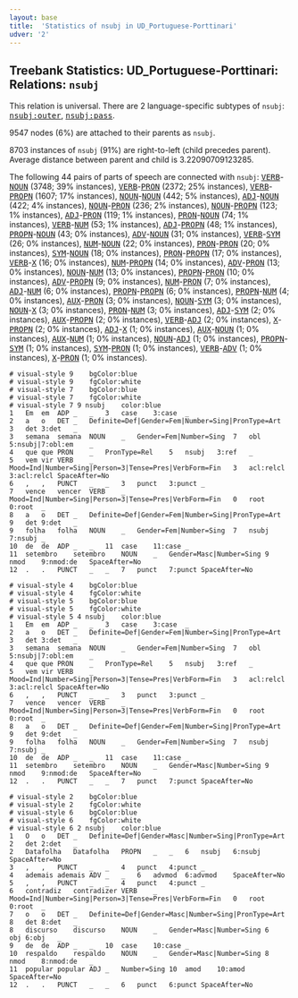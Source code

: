 ```yaml
---
layout: base
title:  'Statistics of nsubj in UD_Portuguese-Porttinari'
udver: '2'
---
```


## Treebank Statistics: UD_Portuguese-Porttinari: Relations: `nsubj`

This relation is universal.
There are 2 language-specific subtypes of `nsubj`: <tt><a href="pt_porttinari-dep-nsubj-outer.html">nsubj:outer</a></tt>, <tt><a href="pt_porttinari-dep-nsubj-pass.html">nsubj:pass</a></tt>.

9547 nodes (6%) are attached to their parents as `nsubj`.

8703 instances of `nsubj` (91%) are right-to-left (child precedes parent).
Average distance between parent and child is 3.22090709123285.

The following 44 pairs of parts of speech are connected with `nsubj`: <tt><a href="pt_porttinari-pos-VERB.html">VERB</a></tt>-<tt><a href="pt_porttinari-pos-NOUN.html">NOUN</a></tt> (3748; 39% instances), <tt><a href="pt_porttinari-pos-VERB.html">VERB</a></tt>-<tt><a href="pt_porttinari-pos-PRON.html">PRON</a></tt> (2372; 25% instances), <tt><a href="pt_porttinari-pos-VERB.html">VERB</a></tt>-<tt><a href="pt_porttinari-pos-PROPN.html">PROPN</a></tt> (1607; 17% instances), <tt><a href="pt_porttinari-pos-NOUN.html">NOUN</a></tt>-<tt><a href="pt_porttinari-pos-NOUN.html">NOUN</a></tt> (442; 5% instances), <tt><a href="pt_porttinari-pos-ADJ.html">ADJ</a></tt>-<tt><a href="pt_porttinari-pos-NOUN.html">NOUN</a></tt> (422; 4% instances), <tt><a href="pt_porttinari-pos-NOUN.html">NOUN</a></tt>-<tt><a href="pt_porttinari-pos-PRON.html">PRON</a></tt> (236; 2% instances), <tt><a href="pt_porttinari-pos-NOUN.html">NOUN</a></tt>-<tt><a href="pt_porttinari-pos-PROPN.html">PROPN</a></tt> (123; 1% instances), <tt><a href="pt_porttinari-pos-ADJ.html">ADJ</a></tt>-<tt><a href="pt_porttinari-pos-PRON.html">PRON</a></tt> (119; 1% instances), <tt><a href="pt_porttinari-pos-PRON.html">PRON</a></tt>-<tt><a href="pt_porttinari-pos-NOUN.html">NOUN</a></tt> (74; 1% instances), <tt><a href="pt_porttinari-pos-VERB.html">VERB</a></tt>-<tt><a href="pt_porttinari-pos-NUM.html">NUM</a></tt> (53; 1% instances), <tt><a href="pt_porttinari-pos-ADJ.html">ADJ</a></tt>-<tt><a href="pt_porttinari-pos-PROPN.html">PROPN</a></tt> (48; 1% instances), <tt><a href="pt_porttinari-pos-PROPN.html">PROPN</a></tt>-<tt><a href="pt_porttinari-pos-NOUN.html">NOUN</a></tt> (43; 0% instances), <tt><a href="pt_porttinari-pos-ADV.html">ADV</a></tt>-<tt><a href="pt_porttinari-pos-NOUN.html">NOUN</a></tt> (31; 0% instances), <tt><a href="pt_porttinari-pos-VERB.html">VERB</a></tt>-<tt><a href="pt_porttinari-pos-SYM.html">SYM</a></tt> (26; 0% instances), <tt><a href="pt_porttinari-pos-NUM.html">NUM</a></tt>-<tt><a href="pt_porttinari-pos-NOUN.html">NOUN</a></tt> (22; 0% instances), <tt><a href="pt_porttinari-pos-PRON.html">PRON</a></tt>-<tt><a href="pt_porttinari-pos-PRON.html">PRON</a></tt> (20; 0% instances), <tt><a href="pt_porttinari-pos-SYM.html">SYM</a></tt>-<tt><a href="pt_porttinari-pos-NOUN.html">NOUN</a></tt> (18; 0% instances), <tt><a href="pt_porttinari-pos-PRON.html">PRON</a></tt>-<tt><a href="pt_porttinari-pos-PROPN.html">PROPN</a></tt> (17; 0% instances), <tt><a href="pt_porttinari-pos-VERB.html">VERB</a></tt>-<tt><a href="pt_porttinari-pos-X.html">X</a></tt> (16; 0% instances), <tt><a href="pt_porttinari-pos-NUM.html">NUM</a></tt>-<tt><a href="pt_porttinari-pos-PROPN.html">PROPN</a></tt> (14; 0% instances), <tt><a href="pt_porttinari-pos-ADV.html">ADV</a></tt>-<tt><a href="pt_porttinari-pos-PRON.html">PRON</a></tt> (13; 0% instances), <tt><a href="pt_porttinari-pos-NOUN.html">NOUN</a></tt>-<tt><a href="pt_porttinari-pos-NUM.html">NUM</a></tt> (13; 0% instances), <tt><a href="pt_porttinari-pos-PROPN.html">PROPN</a></tt>-<tt><a href="pt_porttinari-pos-PRON.html">PRON</a></tt> (10; 0% instances), <tt><a href="pt_porttinari-pos-ADV.html">ADV</a></tt>-<tt><a href="pt_porttinari-pos-PROPN.html">PROPN</a></tt> (9; 0% instances), <tt><a href="pt_porttinari-pos-NUM.html">NUM</a></tt>-<tt><a href="pt_porttinari-pos-PRON.html">PRON</a></tt> (7; 0% instances), <tt><a href="pt_porttinari-pos-ADJ.html">ADJ</a></tt>-<tt><a href="pt_porttinari-pos-NUM.html">NUM</a></tt> (6; 0% instances), <tt><a href="pt_porttinari-pos-PROPN.html">PROPN</a></tt>-<tt><a href="pt_porttinari-pos-PROPN.html">PROPN</a></tt> (6; 0% instances), <tt><a href="pt_porttinari-pos-PROPN.html">PROPN</a></tt>-<tt><a href="pt_porttinari-pos-NUM.html">NUM</a></tt> (4; 0% instances), <tt><a href="pt_porttinari-pos-AUX.html">AUX</a></tt>-<tt><a href="pt_porttinari-pos-PRON.html">PRON</a></tt> (3; 0% instances), <tt><a href="pt_porttinari-pos-NOUN.html">NOUN</a></tt>-<tt><a href="pt_porttinari-pos-SYM.html">SYM</a></tt> (3; 0% instances), <tt><a href="pt_porttinari-pos-NOUN.html">NOUN</a></tt>-<tt><a href="pt_porttinari-pos-X.html">X</a></tt> (3; 0% instances), <tt><a href="pt_porttinari-pos-PRON.html">PRON</a></tt>-<tt><a href="pt_porttinari-pos-NUM.html">NUM</a></tt> (3; 0% instances), <tt><a href="pt_porttinari-pos-ADJ.html">ADJ</a></tt>-<tt><a href="pt_porttinari-pos-SYM.html">SYM</a></tt> (2; 0% instances), <tt><a href="pt_porttinari-pos-AUX.html">AUX</a></tt>-<tt><a href="pt_porttinari-pos-PROPN.html">PROPN</a></tt> (2; 0% instances), <tt><a href="pt_porttinari-pos-VERB.html">VERB</a></tt>-<tt><a href="pt_porttinari-pos-ADJ.html">ADJ</a></tt> (2; 0% instances), <tt><a href="pt_porttinari-pos-X.html">X</a></tt>-<tt><a href="pt_porttinari-pos-PROPN.html">PROPN</a></tt> (2; 0% instances), <tt><a href="pt_porttinari-pos-ADJ.html">ADJ</a></tt>-<tt><a href="pt_porttinari-pos-X.html">X</a></tt> (1; 0% instances), <tt><a href="pt_porttinari-pos-AUX.html">AUX</a></tt>-<tt><a href="pt_porttinari-pos-NOUN.html">NOUN</a></tt> (1; 0% instances), <tt><a href="pt_porttinari-pos-AUX.html">AUX</a></tt>-<tt><a href="pt_porttinari-pos-NUM.html">NUM</a></tt> (1; 0% instances), <tt><a href="pt_porttinari-pos-NOUN.html">NOUN</a></tt>-<tt><a href="pt_porttinari-pos-ADJ.html">ADJ</a></tt> (1; 0% instances), <tt><a href="pt_porttinari-pos-PROPN.html">PROPN</a></tt>-<tt><a href="pt_porttinari-pos-SYM.html">SYM</a></tt> (1; 0% instances), <tt><a href="pt_porttinari-pos-SYM.html">SYM</a></tt>-<tt><a href="pt_porttinari-pos-PRON.html">PRON</a></tt> (1; 0% instances), <tt><a href="pt_porttinari-pos-VERB.html">VERB</a></tt>-<tt><a href="pt_porttinari-pos-ADV.html">ADV</a></tt> (1; 0% instances), <tt><a href="pt_porttinari-pos-X.html">X</a></tt>-<tt><a href="pt_porttinari-pos-PRON.html">PRON</a></tt> (1; 0% instances).


~~~ conllu
# visual-style 9	bgColor:blue
# visual-style 9	fgColor:white
# visual-style 7	bgColor:blue
# visual-style 7	fgColor:white
# visual-style 7 9 nsubj	color:blue
1	Em	em	ADP	_	_	3	case	3:case	_
2	a	o	DET	_	Definite=Def|Gender=Fem|Number=Sing|PronType=Art	3	det	3:det	_
3	semana	semana	NOUN	_	Gender=Fem|Number=Sing	7	obl	5:nsubj|7:obl:em	_
4	que	que	PRON	_	PronType=Rel	5	nsubj	3:ref	_
5	vem	vir	VERB	_	Mood=Ind|Number=Sing|Person=3|Tense=Pres|VerbForm=Fin	3	acl:relcl	3:acl:relcl	SpaceAfter=No
6	,	,	PUNCT	_	_	3	punct	3:punct	_
7	vence	vencer	VERB	_	Mood=Ind|Number=Sing|Person=3|Tense=Pres|VerbForm=Fin	0	root	0:root	_
8	a	o	DET	_	Definite=Def|Gender=Fem|Number=Sing|PronType=Art	9	det	9:det	_
9	folha	folha	NOUN	_	Gender=Fem|Number=Sing	7	nsubj	7:nsubj	_
10	de	de	ADP	_	_	11	case	11:case	_
11	setembro	setembro	NOUN	_	Gender=Masc|Number=Sing	9	nmod	9:nmod:de	SpaceAfter=No
12	.	.	PUNCT	_	_	7	punct	7:punct	SpaceAfter=No

~~~


~~~ conllu
# visual-style 4	bgColor:blue
# visual-style 4	fgColor:white
# visual-style 5	bgColor:blue
# visual-style 5	fgColor:white
# visual-style 5 4 nsubj	color:blue
1	Em	em	ADP	_	_	3	case	3:case	_
2	a	o	DET	_	Definite=Def|Gender=Fem|Number=Sing|PronType=Art	3	det	3:det	_
3	semana	semana	NOUN	_	Gender=Fem|Number=Sing	7	obl	5:nsubj|7:obl:em	_
4	que	que	PRON	_	PronType=Rel	5	nsubj	3:ref	_
5	vem	vir	VERB	_	Mood=Ind|Number=Sing|Person=3|Tense=Pres|VerbForm=Fin	3	acl:relcl	3:acl:relcl	SpaceAfter=No
6	,	,	PUNCT	_	_	3	punct	3:punct	_
7	vence	vencer	VERB	_	Mood=Ind|Number=Sing|Person=3|Tense=Pres|VerbForm=Fin	0	root	0:root	_
8	a	o	DET	_	Definite=Def|Gender=Fem|Number=Sing|PronType=Art	9	det	9:det	_
9	folha	folha	NOUN	_	Gender=Fem|Number=Sing	7	nsubj	7:nsubj	_
10	de	de	ADP	_	_	11	case	11:case	_
11	setembro	setembro	NOUN	_	Gender=Masc|Number=Sing	9	nmod	9:nmod:de	SpaceAfter=No
12	.	.	PUNCT	_	_	7	punct	7:punct	SpaceAfter=No

~~~


~~~ conllu
# visual-style 2	bgColor:blue
# visual-style 2	fgColor:white
# visual-style 6	bgColor:blue
# visual-style 6	fgColor:white
# visual-style 6 2 nsubj	color:blue
1	O	o	DET	_	Definite=Def|Gender=Masc|Number=Sing|PronType=Art	2	det	2:det	_
2	Datafolha	Datafolha	PROPN	_	_	6	nsubj	6:nsubj	SpaceAfter=No
3	,	,	PUNCT	_	_	4	punct	4:punct	_
4	ademais	ademais	ADV	_	_	6	advmod	6:advmod	SpaceAfter=No
5	,	,	PUNCT	_	_	4	punct	4:punct	_
6	contradiz	contradizer	VERB	_	Mood=Ind|Number=Sing|Person=3|Tense=Pres|VerbForm=Fin	0	root	0:root	_
7	o	o	DET	_	Definite=Def|Gender=Masc|Number=Sing|PronType=Art	8	det	8:det	_
8	discurso	discurso	NOUN	_	Gender=Masc|Number=Sing	6	obj	6:obj	_
9	de	de	ADP	_	_	10	case	10:case	_
10	respaldo	respaldo	NOUN	_	Gender=Masc|Number=Sing	8	nmod	8:nmod:de	_
11	popular	popular	ADJ	_	Number=Sing	10	amod	10:amod	SpaceAfter=No
12	.	.	PUNCT	_	_	6	punct	6:punct	SpaceAfter=No

~~~


